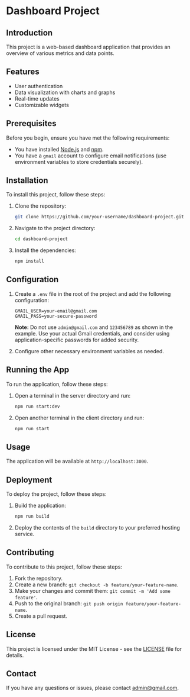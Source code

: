 # Dashboard Project

## Introduction

This project is a web-based dashboard application that provides an overview of various metrics and data points.

## Features

- User authentication
- Data visualization with charts and graphs
- Real-time updates
- Customizable widgets

## Prerequisites

Before you begin, ensure you have met the following requirements:

- You have installed [Node.js](https://nodejs.org/) and [npm](https://www.npmjs.com/get-npm).
- You have a `gmail` account to configure email notifications (use environment variables to store credentials securely).

## Installation

To install this project, follow these steps:

1. Clone the repository:

    ```bash
    git clone https://github.com/your-username/dashboard-project.git
    ```

2. Navigate to the project directory:

    ```bash
    cd dashboard-project
    ```

3. Install the dependencies:

    ```bash
    npm install
    ```

## Configuration

1. Create a `.env` file in the root of the project and add the following configuration:

    ```env
    GMAIL_USER=your-email@gmail.com
    GMAIL_PASS=your-secure-password
    ```

   **Note:** Do not use `admin@gmail.com` and `123456789` as shown in the example. Use your actual Gmail credentials, and consider using application-specific passwords for added security.

2. Configure other necessary environment variables as needed.

## Running the App

To run the application, follow these steps:

1. Open a terminal in the server directory and run:

    ```bash
    npm run start:dev
    ```

2. Open another terminal in the client directory and run:

    ```bash
    npm run start
    ```

## Usage

The application will be available at `http://localhost:3000`.

## Deployment

To deploy the project, follow these steps:

1. Build the application:

    ```bash
    npm run build
    ```

2. Deploy the contents of the `build` directory to your preferred hosting service.

## Contributing

To contribute to this project, follow these steps:

1. Fork the repository.
2. Create a new branch: `git checkout -b feature/your-feature-name`.
3. Make your changes and commit them: `git commit -m 'Add some feature'`.
4. Push to the original branch: `git push origin feature/your-feature-name`.
5. Create a pull request.

## License

This project is licensed under the MIT License - see the [LICENSE](LICENSE) file for details.

## Contact

If you have any questions or issues, please contact [admin@gmail.com](mailto:admin@gmail.com).
